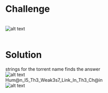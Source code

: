 # Challenge #
<br>![alt text](https://github.com/bzyo/CTFs/blob/master/2018/otter_ctf/memory_forensics/imgs/mem_forensics009-1.png)
<br><br>
# Solution #
strings for the torrent name finds the answer
<br>![alt text](https://github.com/bzyo/CTFs/blob/master/2018/otter_ctf/memory_forensics/imgs/mem_forensics009-2.png)<br>
Hum@n_I5_Th3_Weak3s7_Link_In_Th3_Ch@in
<br>![alt text](https://github.com/bzyo/CTFs/blob/master/2018/otter_ctf/memory_forensics/imgs/mem_forensics009-3.png)

